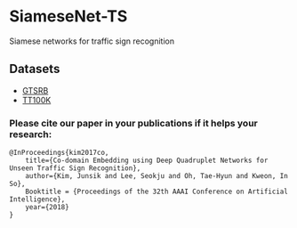 # SiameseNet-TS
Siamese networks for traffic sign recognition

## Datasets
+ [GTSRB](http://benchmark.ini.rub.de/?section=gtsrb&subsection=dataset)
+ [TT100K](http://cg.cs.tsinghua.edu.cn/traffic-sign/)

### Please cite our paper in your publications if it helps your research:
```
@InProceedings{kim2017co,
    title={Co-domain Embedding using Deep Quadruplet Networks for Unseen Traffic Sign Recognition},
    author={Kim, Junsik and Lee, Seokju and Oh, Tae-Hyun and Kweon, In So},
    Booktitle = {Proceedings of the 32th AAAI Conference on Artificial Intelligence},
    year={2018}
}
```
